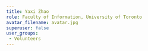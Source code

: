 ```yaml
---
title: Yaxi Zhao
role: Faculty of Information, University of Toronto
avatar_filename: avatar.jpg
superuser: false
user_groups:
 - Volunteers
---
```

